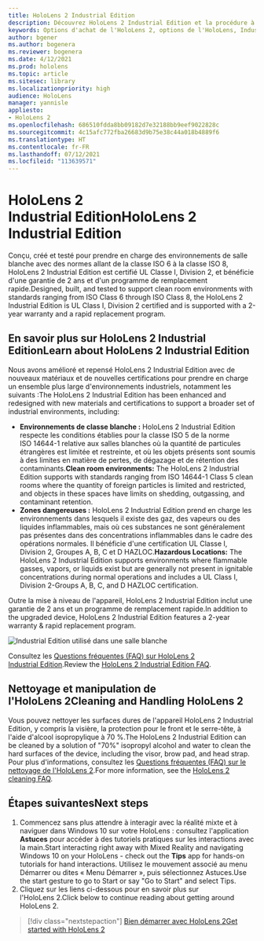 ```yaml
---
title: HoloLens 2 Industrial Edition
description: Découvrez HoloLens 2 Industrial Edition et la procédure à suivre après l'avoir acquis.
keywords: Options d'achat de l'HoloLens 2, options de l'HoloLens, Industrial Edition
author: bgener
ms.author: bogenera
ms.reviewer: bogenera
ms.date: 4/12/2021
ms.prod: hololens
ms.topic: article
ms.sitesec: library
ms.localizationpriority: high
audience: HoloLens
manager: yannisle
appliesto:
- HoloLens 2
ms.openlocfilehash: 686510fdda8bb09182d7e32188bb9eef9022828c
ms.sourcegitcommit: 4c15afc772fba26683d9b75e38c44a018b4889f6
ms.translationtype: HT
ms.contentlocale: fr-FR
ms.lasthandoff: 07/12/2021
ms.locfileid: "113639571"
---
```

# <a name="hololens-2-industrial-edition"></a><span data-ttu-id="b5be1-104">HoloLens 2 Industrial Edition</span><span class="sxs-lookup"><span data-stu-id="b5be1-104">HoloLens 2 Industrial Edition</span></span>

<span data-ttu-id="b5be1-105">Conçu, créé et testé pour prendre en charge des environnements de salle blanche avec des normes allant de la classe ISO 6 à la classe ISO 8, HoloLens 2 Industrial Edition est certifié UL Classe I, Division 2, et bénéficie d'une garantie de 2 ans et d'un programme de remplacement rapide.</span><span class="sxs-lookup"><span data-stu-id="b5be1-105">Designed, built, and tested to support clean room environments with standards ranging from ISO Class 6 through ISO Class 8, the HoloLens 2 Industrial Edition is UL Class I, Division 2 certified and is supported with a 2-year warranty and a rapid replacement program.</span></span>

## <a name="learn-about-hololens-2-industrial-edition"></a><span data-ttu-id="b5be1-106">En savoir plus sur HoloLens 2 Industrial Edition</span><span class="sxs-lookup"><span data-stu-id="b5be1-106">Learn about HoloLens 2 Industrial Edition</span></span>

<span data-ttu-id="b5be1-107">Nous avons amélioré et repensé HoloLens 2 Industrial Edition avec de nouveaux matériaux et de nouvelles certifications pour prendre en charge un ensemble plus large d'environnements industriels, notamment les suivants :</span><span class="sxs-lookup"><span data-stu-id="b5be1-107">The HoloLens 2 Industrial Edition has been enhanced and redesigned with new materials and certifications to support a broader set of industrial environments, including:</span></span>

- <span data-ttu-id="b5be1-108">**Environnements de classe blanche :** HoloLens 2 Industrial Edition respecte les conditions établies pour la classe ISO 5 de la norme ISO 14644-1 relative aux salles blanches où la quantité de particules étrangères est limitée et restreinte, et où les objets présents sont soumis à des limites en matière de pertes, de dégazage et de rétention des contaminants.</span><span class="sxs-lookup"><span data-stu-id="b5be1-108">**Clean room environments:** The HoloLens 2 Industrial Edition supports with standards ranging from ISO 14644-1 Class 5 clean rooms where the quantity of foreign particles is limited and restricted, and objects in these spaces have limits on shedding, outgassing, and contaminant retention.</span></span>
- <span data-ttu-id="b5be1-109">**Zones dangereuses :** HoloLens 2 Industrial Edition prend en charge les environnements dans lesquels il existe des gaz, des vapeurs ou des liquides inflammables, mais où ces substances ne sont généralement pas présentes dans des concentrations inflammables dans le cadre des opérations normales. Il bénéficie d'une certification UL Classe I, Division 2, Groupes A, B, C et D HAZLOC.</span><span class="sxs-lookup"><span data-stu-id="b5be1-109">**Hazardous Locations:** The HoloLens 2 Industrial Edition supports environments where flammable gasses, vapors, or liquids exist but are generally not present in ignitable concentrations during normal operations and includes a UL Class I, Division 2-Groups A, B, C, and D HAZLOC certification.</span></span>

<span data-ttu-id="b5be1-110">Outre la mise à niveau de l'appareil, HoloLens 2 Industrial Edition inclut une garantie de 2 ans et un programme de remplacement rapide.</span><span class="sxs-lookup"><span data-stu-id="b5be1-110">In addition to the upgraded device, HoloLens 2 Industrial Edition features a 2-year warranty & rapid replacement program.</span></span>

![Industrial Edition utilisé dans une salle blanche](./images/ie-small-pic.png)

<span data-ttu-id="b5be1-112">Consultez les [Questions fréquentes (FAQ) sur HoloLens 2 Industrial Edition](hololens2-industrial-edition-faq.md).</span><span class="sxs-lookup"><span data-stu-id="b5be1-112">Review the [HoloLens 2 Industrial Edition FAQ](hololens2-industrial-edition-faq.md).</span></span>

## <a name="cleaning-and-handling-hololens-2"></a><span data-ttu-id="b5be1-113">Nettoyage et manipulation de l'HoloLens 2</span><span class="sxs-lookup"><span data-stu-id="b5be1-113">Cleaning and Handling HoloLens 2</span></span>

<span data-ttu-id="b5be1-114">Vous pouvez nettoyer les surfaces dures de l'appareil HoloLens 2 Industrial Edition, y compris la visière, la protection pour le front et le serre-tête, à l'aide d'alcool isopropylique à 70 %.</span><span class="sxs-lookup"><span data-stu-id="b5be1-114">The HoloLens 2 Industrial Edition can be cleaned by a solution of "70%" isopropyl alcohol and water to clean the hard surfaces of the device, including the visor, brow pad, and head strap.</span></span> <span data-ttu-id="b5be1-115">Pour plus d'informations, consultez les [Questions fréquentes (FAQ) sur le nettoyage de l'HoloLens 2](/hololens/hololens2-maintenance).</span><span class="sxs-lookup"><span data-stu-id="b5be1-115">For more information, see the [HoloLens 2 cleaning FAQ](/hololens/hololens2-maintenance).</span></span>

## <a name="next-steps"></a><span data-ttu-id="b5be1-116">Étapes suivantes</span><span class="sxs-lookup"><span data-stu-id="b5be1-116">Next steps</span></span>

1. <span data-ttu-id="b5be1-117">Commencez sans plus attendre à interagir avec la réalité mixte et à naviguer dans Windows 10 sur votre HoloLens : consultez l'application **Astuces** pour accéder à des tutoriels pratiques sur les interactions avec la main.</span><span class="sxs-lookup"><span data-stu-id="b5be1-117">Start interacting right away with Mixed Reality and navigating Windows 10 on your HoloLens - check out the **Tips** app for hands-on tutorials for hand interactions.</span></span> <span data-ttu-id="b5be1-118">Utilisez le mouvement associé au menu Démarrer ou dites « Menu Démarrer », puis sélectionnez Astuces.</span><span class="sxs-lookup"><span data-stu-id="b5be1-118">Use the start gesture to go to Start or say "Go to Start" and select Tips.</span></span>
1. <span data-ttu-id="b5be1-119">Cliquez sur les liens ci-dessous pour en savoir plus sur l'HoloLens 2.</span><span class="sxs-lookup"><span data-stu-id="b5be1-119">Click below to continue reading about getting around HoloLens 2.</span></span>

> [!div class="nextstepaction"]
> [<span data-ttu-id="b5be1-120">Bien démarrer avec HoloLens 2</span><span class="sxs-lookup"><span data-stu-id="b5be1-120">Get started with HoloLens 2</span></span>](hololens2-basic-usage.md)